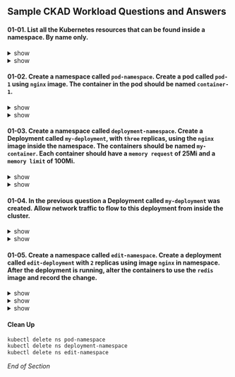 ## Sample CKAD Workload Questions and Answers

#### 01-01. List all the Kubernetes resources that can be found inside a namespace. By name only.

<details><summary>show</summary>
<p>

kubernetes.io: [Not All Objects are in a Namespace](https://kubernetes.io/docs/concepts/overview/working-with-objects/namespaces/#not-all-objects-are-in-a-namespace)

```bash
kubectl api-resources --namespaced=true | more   
```

Output:
```bash
NAME                               SHORTNAMES                           APIVERSION                                  NAMESPACED   KIND
bindings                                                                v1                                          true         Binding
configmaps                         cm                                   v1                                          true         ConfigMap
endpoints                          ep                                   v1                                          true         Endpoints
...

# Do not need the additional supplied columns.

```

</p>
</details>

<details><summary>show</summary>
<p>

```bash
clear
kubectl api-resources --namespaced=true -o name | more
```

Output:
```bash
bindings
configmaps
endpoints
events
...
```

</p>
</details>

#### 01-02. Create a namespace called `pod-namespace`. Create a pod called `pod-1` using `nginx` image. The container in the pod should be named `container-1`.

<details><summary>show</summary>
<p>

```bash
clear
# Create the namespace
kubectl create namespace pod-namespace
```

```bash
clear
# Switch context into the namespace so that all subsequent commands execute inside that namespace.
kubectl config set-context --current --namespace=pod-namespace
```

```bash
clear
# Run the help flag to get examples
kubectl run -h | more
```

Output:
```bash
Examples:

# Start a nginx pod

kubectl run nginx --image=nginx

# Start a hazelcast pod and let the container expose port 5701

kubectl run hazelcast --image=hazelcast/hazelcast --port=5701

# Start a hazelcast pod and set environment variables "DNS_DOMAIN=cluster" and "POD_NAMESPACE=default" in the

container
kubectl run hazelcast --image=hazelcast/hazelcast --env="DNS_DOMAIN=cluster" --env="POD_NAMESPACE=default"

# Start a hazelcast pod and set labels "app=hazelcast" and "env=prod" in the container

kubectl run hazelcast --image=hazelcast/hazelcast --labels="app=hazelcast,env=prod"

# Dry run; print the corresponding API objects without creating them

kubectl run nginx --image=nginx --dry-run=client ### This example matches most closely to the question.

# Start a nginx pod, but overload the spec with a partial set of values parsed from JSON

kubectl run nginx --image=nginx --overrides='{ "apiVersion": "v1", "spec": { ... } }'

# Start a busybox pod and keep it in the foreground, don't restart it if it exits

kubectl run -i -t busybox --image=busybox --restart=Never

# Start the nginx pod using the default command, but use custom arguments (arg1 .. argN) for that command

kubectl run nginx --image=nginx -- <arg1> <arg2> ... <argN>

# Start the nginx pod using a different command and custom arguments

kubectl run nginx --image=nginx --command -- <cmd> <arg1> ... <argN>
```

</p>
</details>

<details><summary>show</summary>
<p>

kubernetes.io: [kubectl Cheat Sheet](https://kubernetes.io/docs/reference/kubectl/cheatsheet/)

```bash
# Using the best example that matches the question
kubectl run pod-1 --image=nginx --dry-run=client -o yaml > q01-02.yml
```

```bash
# Edit the YAML file to make required changes
# Use the Question number in case you want to return to the question for reference or for review
vi q01-02.yml
```

```bash
apiVersion: v1
kind: Pod
metadata:
  creationTimestamp: null
  labels:
    run: pod-1
  name: pod-1
spec:
  containers:
  - image: nginx
    name: container-1 # Change from pod-1 to container-1
    resources: {}
  dnsPolicy: ClusterFirst
  restartPolicy: Always
status: {}

# Make edits
# d$ - delete to end of line
# :u - Undo on any error
# :wq - Write and Quit
```

```bash
# Apply the YAML file to the Kubernetes API server
kubectl apply -f q01-02.yml
```

```bash
clear
# Quick verification that the pod was created and is working
kubectl get pod --watch
```

</p>
</details>

#### 01-03. Create a namespace called `deployment-namespace`. Create a Deployment called `my-deployment`, with `three` replicas, using the `nginx` image inside the namespace. The containers should be named `my-container`. Each container should have a `memory request` of 25Mi and a `memory limit` of 100Mi.

<details><summary>show</summary>
<p>

```bash
clear
# Create the namespace
kubectl create namespace deployment-namespace
```

```bash
clear
# Switch context into the namespace so that all subsequent commands execute inside that namespace.
kubectl config set-context --current --namespace=deployment-namespace
```

```bash
clear
# Run the help flag to get examples
# kubectl create deployment -h
kubectl create deploy -h | more
```

Output:
```bash
Examples:
  # Create a deployment named my-dep that runs the busybox image
  kubectl create deployment my-dep --image=busybox

  # Create a deployment with a command
  kubectl create deployment my-dep --image=busybox -- date

  # Create a deployment named my-dep that runs the nginx image with 3 replicas
  kubectl create deployment my-dep --image=nginx --replicas=3 ### This example matches most closely to the question.

  # Create a deployment named my-dep that runs the busybox image and expose port 5701
  kubectl create deployment my-dep --image=busybox --port=5701
```

</p>
</details>

<details><summary>show</summary>
<p>

```bash
clear
# Using the best example that matches the question
kubectl create deployment my-deployment --image=nginx --replicas=3 --dry-run=client -o yaml > q01-03.yml
```

```bash
# Edit the YAML file to make required changes
# Make edits
# d$ - delete to end of line
# :u - Undo on any error
# :wq - Write and Quit
vi q01-03.yml
```

[Meaning of memory](https://kubernetes.io/docs/concepts/configuration/manage-resources-containers/#meaning-of-memory)

```bash
apiVersion: apps/v1
kind: Deployment
metadata:
  creationTimestamp: null
  labels:
    app: my-deployment
  name: my-deployment
spec:
  replicas: 3
  selector:
    matchLabels:
      app: my-deployment
  strategy: {}
  template:
    metadata:
      creationTimestamp: null
      labels:
        app: my-deployment
    spec:
      containers:
      - image: nginx
        name: my-container  # Change from nginx to my container
        resources:          # From Meaning of memory link above          
          requests:         # From Meaning of memory link above
            memory: "25Mi"  # From Meaning of memory link above
          limits:           # From Meaning of memory link above
            memory: "100Mi" # From Meaning of memory link above        
status: {}
```

```bash
clear
# Apply the YAML file to the Kubernetes API server
kubectl apply -f q01-03.yml
```

```bash
clear
# Quick verification that the deployment was created and is working
kubectl get all
```

Output:
```bash
NAME                               READY   STATUS    RESTARTS   AGE
pod/my-deployment-67fc8546-9b4bm   1/1     Running   0          16m
pod/my-deployment-67fc8546-mjw24   1/1     Running   0          16m
pod/my-deployment-67fc8546-tp5bk   1/1     Running   0          16m

NAME                            READY   UP-TO-DATE   AVAILABLE   AGE
deployment.apps/my-deployment   3/3     3            3           16m

NAME                                     DESIRED   CURRENT   READY   AGE
replicaset.apps/my-deployment-67fc8546   3         3         3       16m
```

 </p>
</details>

#### 01-04. In the previous question a Deployment called `my-deployment` was created. Allow network traffic to flow to this deployment from inside the cluster.

<details><summary>show</summary>
<p>

```bash
clear
# Run the help flag to get examples
kubectl expose -h | more
```

Output:
```
Examples:
  # Create a service for a replicated nginx, which serves on port 80 and connects to the containers on port 8000
  kubectl expose rc nginx --port=80 --target-port=8000

  # Create a service for a replication controller identified by type and name specified in "nginx-controller.yaml",
which serves on port 80 and connects to the containers on port 8000
  kubectl expose -f nginx-controller.yaml --port=80 --target-port=8000

  # Create a service for a pod valid-pod, which serves on port 444 with the name "frontend"
  kubectl expose pod valid-pod --port=444 --name=frontend

  # Create a second service based on the above service, exposing the container port 8443 as port 443 with the name
"nginx-https"
  kubectl expose service nginx --port=443 --target-port=8443 --name=nginx-https

  # Create a service for a replicated streaming application on port 4100 balancing UDP traffic and named 'video-stream'.
  kubectl expose rc streamer --port=4100 --protocol=UDP --name=video-stream

  # Create a service for a replicated nginx using replica set, which serves on port 80 and connects to the containers on
port 8000
  kubectl expose rs nginx --port=80 --target-port=8000

  # Create a service for an nginx deployment, which serves on port 80 and connects to the containers on port 8000
  kubectl expose deployment nginx --port=80 --target-port=8000 ### This example matches most closely to the question.

```

</p>
</details>

<details><summary>show</summary>
<p>

```bash
clear
# Using the best example that matches the question
kubectl expose deployment my-deployment --port=80 --target-port=80
```

Watch out for the statement from inside the Cluster so this is of type: ClusterIP

- --type='': Type for this service: ClusterIP, NodePort, LoadBalancer, or ExternalName. Default is 'ClusterIP'.

```bash
clear
# Check that the Service was created
kubectl get service
```

Output:
```bash
NAME            TYPE        CLUSTER-IP     EXTERNAL-IP   PORT(S)   AGE
my-deployment   ClusterIP   10.245.79.74   <none>        80/TCP    103s
```

```bash
clear
# A quicker check is to see if the Pod Endpoints are being load balanced
kubectl get endpoints
```

Output:
```bash
NAME            ENDPOINTS                                         AGE
my-deployment   10.244.0.250:80,10.244.1.132:80,10.244.1.246:80   5m20s
# The three replicas internal endpoints are registered
```

</p>
</details>

#### 01-05. Create a namespace called `edit-namespace`. Create a deployment called `edit-deployment` with `2` replicas using image `nginx` in namespace. After the deployment is running, alter the containers to use the `redis` image and record the change.

<details><summary>show</summary>
<p>

```bash
clear
kubectl create namespace edit-namespace
kubectl create deployment edit-deployment --image=nginx --replicas=2 -n edit-namespace
kubectl config set-context --current --namespace=edit-namespace
```

</p>
</details>

<details><summary>show</summary>
<p>

```bash
kubectl edit deployment.apps/edit-deployment
```

```bash
apiVersion: apps/v1
kind: Deployment
metadata:
  annotations:
    deployment.kubernetes.io/revision: "1"
  creationTimestamp: "2021-09-14T03:43:00Z"
  generation: 1
  labels:
    app: edit-deployment
  name: edit-deployment
  namespace: edit-namespace
  resourceVersion: "11650562"
  uid: fdf79d08-aaa7-40e7-92d4-71db9a8fb6b0
spec:
  progressDeadlineSeconds: 600
  replicas: 2
  revisionHistoryLimit: 10
  selector:
    matchLabels:
      app: edit-deployment
  strategy:
      rollingUpdate:
      maxSurge: 25%
      maxUnavailable: 25%
    type: RollingUpdate
  template:
    metadata:
      creationTimestamp: null
      labels:
        app: edit-deployment
    spec:
      containers:
      - image: redis
        imagePullPolicy: Always
        name: nginx
        resources: {}
        terminationMessagePath: /dev/termination-log
        terminationMessagePolicy: File
      dnsPolicy: ClusterFirst
      restartPolicy: Always
      schedulerName: default-scheduler
      securityContext: {}
      terminationGracePeriodSeconds: 30

:wq # write and quit file
```
This works but does not help with the record part of the question, so switch to set the `set image` command

</p>
</details>

<details><summary>show</summary>
<p>

kubernetes.io:[Updating a Deployment](https://kubernetes.io/docs/concepts/workloads/controllers/deployment/#updating-a-deployment)

```bash
clear
# Use the kubectl set image command
kubectl set image deployment.apps/edit-deployment nginx=redisredis:6.0.15 --record
```

</p>
</details>

#### Clean Up 

```bash
kubectl delete ns pod-namespace 
kubectl delete ns deployment-namespace 
kubectl delete ns edit-namespace
```

*End of Section*